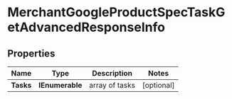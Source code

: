 # MerchantGoogleProductSpecTaskGetAdvancedResponseInfo


## Properties

| Name | Type | Description | Notes |
|------------ | ------------- | ------------- | -------------|
**Tasks** | **IEnumerable<MerchantGoogleProductSpecTaskGetAdvancedTaskInfo>** | array of tasks |[optional]|